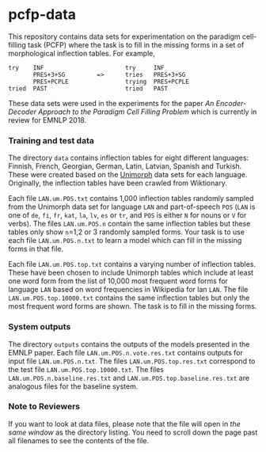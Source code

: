 # pcfp-data

This repository contains data sets for experimentation on the paradigm cell-filling task (PCFP) where the task is to fill 
in the missing forms in a set of morphological inflection tables. For example,

```
try    INF                       try     INF
       PRES+3+SG         =>      tries   PRES+3+SG
       PRES+PCPLE                trying  PRES+PCPLE
tried  PAST                      tried   PAST
```

These data sets were used in the experiments for the paper *An Encoder-Decoder Approach to the Paradigm Cell Filling Problem* 
which is currently in review for EMNLP 2018.

### Training and test data

The directory `data` contains inflection tables for eight different languages: Finnish, French, Georgian, German, Latin,
Latvian, Spanish and Turkish. These were created based on the [Unimorph](http://unimorph.org/) data sets for each language.
Originally, the inflection tables have been crawled from Wiktionary.

Each file `LAN.um.POS.txt` contains 1,000 inflection tables randomly sampled from the Unimorph data set for language `LAN` and 
part-of-speech `POS` (`LAN` is one of `de`, `fi`, `fr`, `kat`, `la`, `lv`, `es` or `tr`, and `POS` is either `N` for nouns or
`V` for verbs). The files `LAN.um.POS.n` contain the same inflection tables but these tables only show `n`=1,2 or 3 randomly 
sampled forms. Your task is to use each file `LAN.um.POS.n.txt` to learn a model which can fill in the missing forms in that file.

Each file `LAN.um.POS.top.txt` contains a varying number of inflection tables. These have been chosen to include Unimorph
tables which include at least one word form from the list of 10,000 most frequent word forms for language `LAN` based on
word frequencies in Wikipedia for lan `LAN`. The file `LAN.um.POS.top.10000.txt` contains the same inflection tables but only
the most frequent word forms are shown. The task is to fill in the missing forms.

### System outputs

The directory `outputs` contains the outputs of the models presented in the EMNLP paper. Each file `LAN.um.POS.n.vote.res.txt`
contains outputs for input file `LAN.um.POS.n.txt`. The files `LAN.um.POS.top.res.txt` correspond to the test file 
`LAN.um.POS.top.10000.txt`. The files `LAN.um.POS.n.baseline.res.txt` and `LAN.um.POS.top.baseline.res.txt` are analogous files for the 
baseline system.

### Note to Reviewers

If you want to look at data files, please note that the file will open in *the same window* as the directory listing. You need to scroll down the page past all filenames to see the contents of the file.
